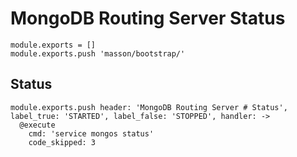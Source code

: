 
# MongoDB Routing Server Status

    module.exports = []
    module.exports.push 'masson/bootstrap/'

## Status

    module.exports.push header: 'MongoDB Routing Server # Status', label_true: 'STARTED', label_false: 'STOPPED', handler: ->
      @execute
        cmd: 'service mongos status'
        code_skipped: 3
